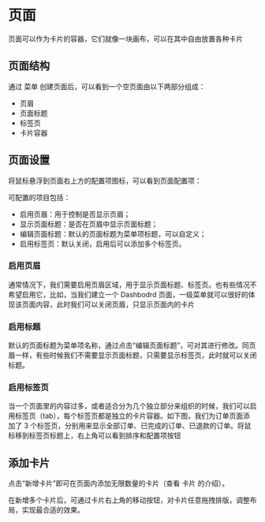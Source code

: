 # 页面

页面可以作为卡片的容器，它们就像一块画布，可以在其中自由放置各种卡片

## 页面结构

通过 菜单 创建页面后，可以看到一个空页面由以下两部分组成：

- 页眉
- 页面标题
- 标签页
- 卡片容器

## 页面设置

将鼠标悬浮到页面右上方的配置项图标，可以看到页面配置项：

可配置的项目包括：

- 启用页眉：用于控制是否显示页眉；
- 显示页面标题：是否在页眉中显示页面标题；
- 编辑页面标题：默认的页面标题为菜单项标题，可以自定义；
- 启用标签页：默认关闭，启用后可以添加多个标签页。

### 启用页眉

通常情况下，我们需要启用页眉区域，用于显示页面标题、标签页。也有些情况不希望启用它，比如，当我们建立一个 Dashbodrd 页面，一级菜单就可以很好的体现该页面内容，此时我们可以关闭页眉，只显示页面内的卡片

### 启用标题

默认的页面标题为菜单项名称，通过点击“编辑页面标题”，可对其进行修改。同页眉一样，有些时候我们不需要显示页面标题，只需要显示标签页，此时就可以关闭标题。

### 启用标签页

当一个页面里的内容过多，或者适合分为几个独立部分来组织的时候，我们可以启用标签页（tab），每个标签页都是独立的卡片容器。如下图，我们为订单页面添加了 3 个标签页，分别用来显示全部订单、已完成的订单、已退款的订单。将鼠标移到标签页标题上，右上角可以看到排序和配置项按钮

## 添加卡片
点击“新增卡片”即可在页面内添加无限数量的卡片（查看 卡片 的介绍）。


在新增多个卡片后，可通过卡片右上角的移动按钮，对卡片任意拖拽排版，调整布局，实现最合适的效果。

